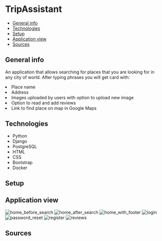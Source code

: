 # TripAssistant
* [General info](#general-info)
* [Technologies](#technologies)
* [Setup](#setup)
* [Application view](#application-view)
* [Sources](#sources)

## General info
<p>An application that allows searching for places that you are looking for in any city of world. After typing phrases you will get card with:
<li> Place name </li>
<li> Address </li>
<li> Images uploaded by users with option to upload new image </li>
<li> Option to read and add reviews </li>
<li> Link to find place on map in Google Maps </li>
</p>

## Technologies
<ul>
<li>Python</li>
<li>Django</li>
<li>PostgreSQL</li>
<li>HTML</li>
<li>CSS</li>
<li>Bootstrap</li>
<li>Docker</li>
</ul>

## Setup

## Application view
![home_before_search](https://github.com/mmackowsky/TripAssistant/assets/123114901/bbca9066-e251-456d-82de-26ad7c6ec3e8)
![home_after_search](https://github.com/mmackowsky/TripAssistant/assets/123114901/ae165e76-d57a-4eb8-8e95-e00ae96fc403)
![home_with_footer](https://github.com/mmackowsky/TripAssistant/assets/123114901/6c8b41fb-1223-4b6f-b5bd-ab2bbddd35e2)
![login](https://github.com/mmackowsky/TripAssistant/assets/123114901/75615e8a-89e3-4b07-9308-fbae86db451f)
![password_reset](https://github.com/mmackowsky/TripAssistant/assets/123114901/08ce3e0f-c53f-4dd8-9ea1-8fda418948ab)
![register](https://github.com/mmackowsky/TripAssistant/assets/123114901/cad6cacc-1190-47bf-953b-ba4f6ce7e0f7)
![reviews](https://github.com/mmackowsky/TripAssistant/assets/123114901/f1ee8515-2559-4e35-946d-d951a56c9f0b)

## Sources

